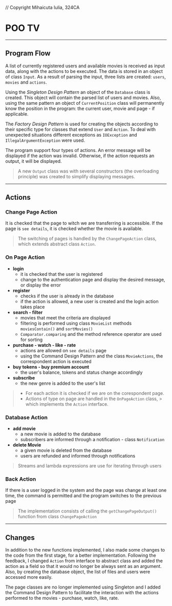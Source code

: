 // Copyright Mihaicuta Iulia, 324CA

# POO TV
---
## Program Flow

A list of currently registered users and available movies is received as
input data, along with the actions to be executed. The data is stored in
an object of class `Input`. As a result of parsing the input, three lists
are created: `users`, `movies` and `actions`.

Using the *Singleton Design Pattern* an object of the `Database` class is
created. This object will contain the parsed list of users and movies.
Also, using the same pattern an object of `CurrentPosition` class will
permanently know the position in the program: the current user, movie and
page - if applicable.

The *Factory Design Pattern* is used for creating the objects according to
their specific type for classes that extend `User` and `Action`. To deal
with unexpected situations different exceptions as `IOException` and
`IllegalArgumentException` were used.

The program support four types of actions. An error message will be displayed
if the action was invalid. Otherwise, if the action requests an output, it
will be displayed.

> A new `Output` class was with several constructors (the overloading principle)
> was created to simplify displaying messages.
---
## Actions

### Change Page Action

It is checked that the page to witch we are transferring is accessible. If
the page is `see details`, it is checked whether the movie is available.

> The switching of pages is handled by the `ChangePageAction` class,
> which extends abstract class `Action`.

### On Page Action
- **login**
    - it is checked that the user is registered
    - change to the authentication page and display the desired message,
      or display the error
- **register**
    - checks if the user is already in the database
    - if the action is allowed, a new user is created and the login action
      takes place
- **search - filter**
    - movies that meet the criteria are displayed
    - filtering is performed using class `MovieList` methods `moviesContain()`
      and `sortMovies()`
    - `Comparator.comparing` and the method reference operator are used for sorting
- **purchase - watch - like - rate**
    - actions are allowed on `see details` page
    - using the Command Design Pattern and the class `MovieActions`, the
        correspondent action is executed
- **buy tokens - buy premium account**
    - the user's balance, tokens and status change accordingly
- **subscribe**
    - the new genre is added to the user's list

> - For each action it is checked if we are on the corespondent page.
> - Actions of type on page are handled in the `OnPageAction` class,
    > which implements the `Action` interface.

### Database Action

- **add movie**
    - a new movie is added to the database
    - subscribers are informed through a notification - class `Notification`
- **delete Movie**
    - a given movie is deleted from the database
    - users are refunded and informed through notifications
> Streams and lambda expressions are use for iterating through users

### Back Action

If there is a user logged in the system and the page was change at
least one time, the command is permitted and the program switches to
the previous page

> The implementation consists of calling the `getChangePageOutput()` function
> from class `ChangePageAction`

---
## Changes

In addition to the new functions implemented, I also made some changes to
the code from the first stage, for a better implementation. Following the
feedback, I changed `Action` from interface to abstract class and added
the action as a field so that it would no longer be always sent as an
argument. Also, by creating the database object, the list of files and
users were accessed more easily.

The page classes are no longer implemented using Singleton and I added
the Command Design Pattern to facilitate the interaction with the actions
performed to the movies - purchase, watch, like, rate.
